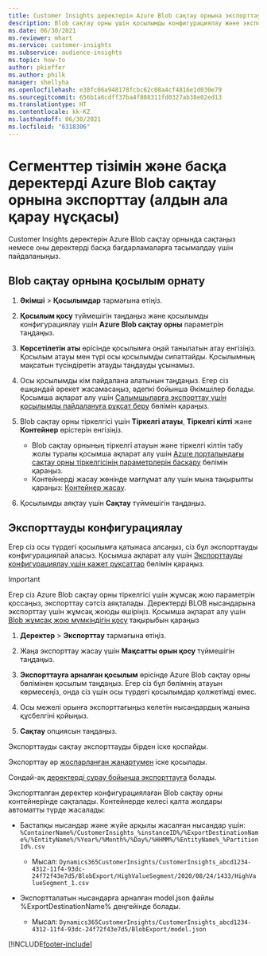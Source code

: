 ```yaml
---
title: Customer Insights деректерін Azure Blob сақтау орнына экспорттау
description: Blob сақтау орны үшін қосылымды конфигурациялау және экспорттау жолы туралы ақпарат.
ms.date: 06/30/2021
ms.reviewer: mhart
ms.service: customer-insights
ms.subservice: audience-insights
ms.topic: how-to
author: pkieffer
ms.author: philk
manager: shellyha
ms.openlocfilehash: e38fc06a948178fcbc62c08a4cf4816e1d030e79
ms.sourcegitcommit: 656b1a6cdff37ba4f808311fd0327ab38e02ed13
ms.translationtype: HT
ms.contentlocale: kk-KZ
ms.lasthandoff: 06/30/2021
ms.locfileid: "6318306"
---
```

# <a name="export-segment-list-and-other-data-to-azure-blob-storage-preview"></a>Сегменттер тізімін және басқа деректерді Azure Blob сақтау орнына экспорттау (алдын ала қарау нұсқасы)

Customer Insights деректерін Azure Blob сақтау орнында сақтаңыз немесе оны деректерді басқа бағдарламаларға тасымалдау үшін пайдаланыңыз.

## <a name="set-up-the-connection-to-blob-storage"></a>Blob сақтау орнына қосылым орнату

1. **Әкімші** > **Қосылымдар** тармағына өтіңіз.

1. **Қосылым қосу** түймешігін таңдаңыз және қосылымды конфигурациялау үшін **Azure Blob сақтау орны** параметрін таңдаңыз.

1. **Көрсетілетін аты** өрісінде қосылымға оңай танылатын атау енгізіңіз. Қосылым атауы мен түрі осы қосылымды сипаттайды. Қосылымның мақсатын түсіндіретін атауды таңдауды ұсынамыз.

1. Осы қосылымды кім пайдалана алатынын таңдаңыз. Егер сіз ешқандай әрекет жасамасаңыз, әдепкі бойынша Әкімшілер болады. Қосымша ақпарат алу үшін [Салымшыларға экспорттау үшін қосылымды пайдалануға рұқсат беру](connections.md#allow-contributors-to-use-a-connection-for-exports) бөлімін қараңыз.

1. Blob сақтау орны тіркелгісі үшін **Тіркелгі атауы**, **Тіркелгі кілті** және **Контейнер** өрістерін енгізіңіз.
    - Blob сақтау орнының тіркелгі атауын және тіркелгі кілтін табу жолы туралы қосымша ақпарат алу үшін [Azure порталындағы сақтау орны тіркелгісінің параметрлерін басқару](/azure/storage/common/storage-account-manage) бөлімін қараңыз.
    - Контейнерді жасау жөнінде мағлұмат алу үшін мына тақырыпты қараңыз: [Контейнер жасау](/azure/storage/blobs/storage-quickstart-blobs-portal#create-a-container).

1. Қосылымды аяқтау үшін **Сақтау** түймешігін таңдаңыз. 

## <a name="configure-an-export"></a>Экспорттауды конфигурациялау

Егер сіз осы түрдегі қосылымға қатынаса алсаңыз, сіз бұл экспорттауды конфигурациялай аласыз. Қосымша ақпарат алу үшін [Экспорттауды конфигурациялау үшін қажет рұқсаттар](export-destinations.md#set-up-a-new-export) бөлімін қараңыз.

> [!IMPORTANT]
> Егер сіз Azure Blob сақтау орны тіркелгісі үшін жұмсақ жою параметрін қоссаңыз, экспорттау сәтсіз аяқталады. Деректерді BLOB нысандарына экспорттау үшін жұмсақ жоюды өшіріңіз. Қосымша ақпарат алу үшін [Blob жұмсақ жою мүмкіндігін қосу](/azure/storage/blobs/soft-delete-blob-enable.md) тақырыбын қараңыз

1. **Деректер** > **Экспорттау** тармағына өтіңіз.

1. Жаңа экспорттау жасау үшін **Мақсатты орын қосу** түймешігін таңдаңыз.

1. **Экспорттауға арналған қосылым** өрісінде Azure Blob сақтау орны бөлімінен қосылым таңдаңыз. Егер сіз бұл бөлімнің атауын көрмесеңіз, онда сіз үшін осы түрдегі қосылымдар қолжетімді емес.

1. Осы межелі орынға экспорттағыңыз келетін нысандардың жанына құсбелгіні қойыңыз.

1. **Сақтау** опциясын таңдаңыз.

Экспорттауды сақтау экспорттауды бірден іске қоспайды.

Экспорттау әр [жоспарланған жаңартумен](system.md#schedule-tab) іске қосылады.     

Сондай-ақ [деректерді сұрау бойынша экспорттауға](export-destinations.md#run-exports-on-demand) болады. 

Экспортталған деректер конфигурациялаған Blob сақтау орны контейнерінде сақталады. Контейнерде келесі қалта жолдары автоматты түрде жасалады:

- Бастапқы нысандар және жүйе арқылы жасалған нысандар үшін:   
  `%ContainerName%/CustomerInsights_%instanceID%/%ExportDestinationName%/%EntityName%/%Year%/%Month%/%Day%/%HHMM%/%EntityName%_%PartitionId%.csv`  
  - Мысал: `Dynamics365CustomerInsights/CustomerInsights_abcd1234-4312-11f4-93dc-24f72f43e7d5/BlobExport/HighValueSegment/2020/08/24/1433/HighValueSegment_1.csv`
 
- Экспортталатын нысандарға арналған model.json файлы %ExportDestinationName% деңгейінде болады.  
  - Мысал: `Dynamics365CustomerInsights/CustomerInsights_abcd1234-4312-11f4-93dc-24f72f43e7d5/BlobExport/model.json`

[!INCLUDE[footer-include](../includes/footer-banner.md)]
